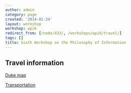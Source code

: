 ```yaml
---
author: admin
category: page
created: '2014-01-24'
layout: workshop
workshop: wpi6
redirect_from: [/node/433/, /workshops/wpi6/travel/]
tags: []
title: Sixth Workshop on the Philosophy of Information
---
```

## Travel information

[Duke map](http://maps.duke.edu/map/index.php?id=21#!ct/551,185)

[Transportation](http://duke.edu/services/transportation/)

